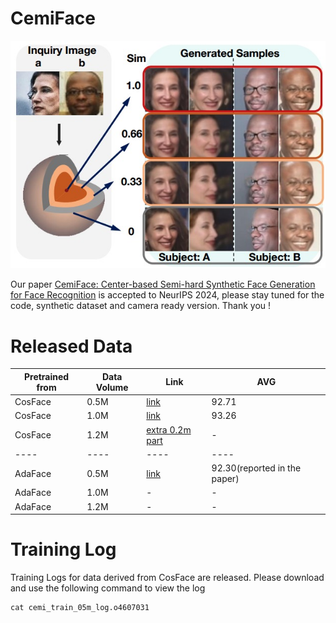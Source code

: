 # CemiFace
![CemiFace](Cemiface.png)
<!---
<p align="center">
    <img src="image/LAFS_aug_small_v3.pdf" alt="pdf" width="600"/>
</p> 
-->
<!--- 添加一下main图片，我没找到png版本的大图-->


Our paper  [CemiFace: Center-based Semi-hard Synthetic Face Generation for Face Recognition](https://arxiv.org/pdf/2409.18876)
is accepted to NeurIPS 2024, please stay tuned for the code, synthetic dataset and camera ready version. Thank you !


# Released Data

| Pretrained from | Data Volume | Link| AVG|
|----|----|----|----|
| CosFace         | 0.5M        | [link](https://1drv.ms/u/c/7bd58491c54e4351/EaQMx4ixEtlGpvsl0WGOekoBw0TibvUFJzVuzz6-W7Sx3g?e=EH0psS)| 92.71|
| CosFace         | 1.0M        | [link](https://1drv.ms/u/c/7bd58491c54e4351/EUafS0hDo7hCvknYZwEi2G0BmwpDCRAioViptHKVLZj4rA?e=HOQVnK)| 93.26 |
| CosFace         | 1.2M        | [extra 0.2m part](https://1drv.ms/u/c/7bd58491c54e4351/EQ3gDUQS6hxEmXF4VkrrNsoBF4OrBWLCfNX_JxNdWY3haA?e=2bL0Iz)| - |
|----|----|----|----|
| AdaFace         | 0.5M        | [link](https://1drv.ms/u/c/7bd58491c54e4351/Ee7v9_OPrNdNipo_7Sho1XoB74OgOPeeJ-ORzXMS8aW2bg?e=vj7rL0) | 92.30(reported in the paper)|
| AdaFace         | 1.0M        | -| - |
| AdaFace         | 1.2M        | -| - |


# Training Log
Training Logs for data derived from CosFace are released. Please download and use the following command to view the log

```
cat cemi_train_05m_log.o4607031
```
